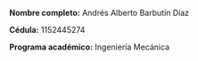 **Nombre completo:** Andrés Alberto Barbutín Díaz  

**Cédula:** 1152445274

**Programa académico:** Ingeniería Mecánica
